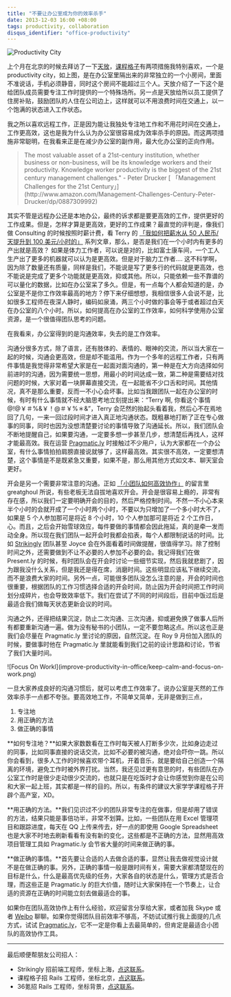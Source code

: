 ```yaml
---
title: "不要让办公室成为你的效率杀手"
date: 2013-12-03 16:00 +08:00
tags: productivity, collaboration
disqus_identifier: "office-productivity"
---
```


![Productivity City](improve-productivity-in-office/productivity-city.png)

上个月在北京的时候去拜访了一下[天放](http://litianfang.com/)，[课程格子](http://kechenggezi.com)有两项措施我特别喜欢，一个是 productivity city，如上图，是在办公室里隔出来的非常独立的一个小房间，里面不准说话，手机必须静音，同时这个房间不能超过三个人。天放介绍了一下这个是给团队成员需要专注工作时提供的一个特殊场所。另一点是天放给所以员工提供了住房补贴，鼓励团队的人住在公司边上，这样就可以不用浪费时间在交通上，以一个饱满的状态进入工作状态。

我之所以喜欢远程工作，正是因为能让我独处专注地工作和不用花时间在交通上，工作更高效，这也是我为什么认为办公室很容易成为效率杀手的原因。而这两项措施非常聪明，在我看来正是在减少办公室的副作用，最大化办公室的正向作用。

<aside class="aside-block">
  <blockquote>
    <p>The most valuable asset of a 21st-century institution, whether business or non-business, will be its knowledge workers and their productivity. Knowledge worker productivity is the biggest of the 21st century management challenges." - Peter Drucker [ 「Management Challenges for the 21st Century」](http://www.amazon.com/Management-Challenges-Century-Peter-Drucker/dp/0887309992)
 </p>
  </blockquote>
</aside>

其实不管是远程办公还是本地办公，最终的诉求都是要更高效的工作，提供更好的工作成果。但是，怎样才算是更高效，更好的工作成果？最直觉的评判是，像我们做 Consulting 的时候按照时薪计费，看 Terry 的 [ 「我如何把薪水从 50 人民币/天提升到 100 美元/小时的」](http://terrytai.com/salary-from-50rmb-to-100usd-1) 系列文章，那么，是否是我们在一个小时内有更多的产出就是高效？ 如果是体力工作者，可以说是对的，比如富士康车间，一个工人生产出了更多的机器就可以认为是更高效。但是对于脑力工作者.... 这不科学啊，因为除了数量还有质量，同样是我们，不能说是写了更多行的代码就是更高效，也不能说是完成了更多个功能就是更高效，抑或其他。所以，只能依赖一些不靠谱的可以量化的数据，比如在办公室呆了多久。但是，有一点每个人都会知道的是，办公室是不是你工作效率最高的地方？停下来仔细想想，我相信很多人会说不是，比如很多工程师在夜深人静时，编码如泉涌，两三个小时做的事会等于或者超过白天在办公室的八个小时。所以，如何提高在办公室的工作效率，如何科学使用办公室资源，是一个很值得团队思考的问题。

在我看来，办公室得到的是沟通效率，失去的是工作效率。

沟通分很多方式，除了语言，还有肢体的、表情的、眼神的交流，所以当大家在一起的时候，沟通会更高效，但是却不能滥用。作为一个多年的远程工作者，只有两件事情是我觉得非常希望大家是在一起面对面沟通的，第一种是在大方向选择如何前进时的沟通，因为需要统一思想，用最小的时间达成一致，第二种是需要结对找问题的时候，大家对着一块屏幕直接交流，在一起能省不少口舌和时间。其他情况，真不是那么重要，反而一不小心会坏事。比如当我跟团队一起在办公室的时候，有时有什么事情就不经大脑思考地立刻提出来：“Terry 啊, 你看这个事情 @!@￥＃%&￥！@＃￥%＊&”，Terry 会茫然的抬起头看着我，然后心不在焉地回了几句，一来一回过段时间才进入真正地沟通状态。既粗暴地打断了正在专心做事的同事，同时也因为没想清楚要讨论的事情导致了沟通延长。所以，我们团队会不断地提醒自己，如果要沟通，一定要多想一步甚至几步，想清楚后再找人，这样才能最高效。我在运营 [Pragmatic.ly](http://pragmatic.ly) 时接触过不少用户，认为大家都在一个办公室，有什么事情拍拍肩膀直接说就够了，这样最高效。其实很不高效，一定要想清楚，这个事情是不是既紧急又重要，如果不是，那么用其他方式如文本、聊天室会更好。

开会是另一个需要非常注意的沟通。正如 [「小团队如何高效协作」](http://yedingding.com/2013/11/20/startup-collaboration-advice.html) 的留言里 greatghoul 所说，有些老板无法自拔地喜欢开会。开会是很容易上瘾的，非常有存在感，所以我们一定要明确开会的目的，然后严格控制时间。不然一不小心本来半个小时的会就开成了一个小时两个小时，不要以为只增加了一个多小时大不了，如果是 5 个人参加那可是将近 8 个小时，10 个人参加那可是将近 2 个工作日，心。而且，之后会开始雪球效应，每件要做的事情都会因此拖延，真的是牵一发而动全身。所以现在我们团队一起开会时我都会掐表，每个人都限制说话的时间。比如 [Strikingly](http://strikingly.com) 团队甚至 Joyce 会在外面看着时间做提醒，很值得学习。除了控制时间之外，还需要做到不让不必要的人参加不必要的会。我记得我们在做 Present.ly 的时候，有时团队会在开会时讨论一些细节实现，然后我就悲剧了，因为跟我没什么关系，但是我还是得在席，消磨时间。这些明显应该私下继续交流，而不是浪费大家的时间。另外一点，可能很多团队没怎么注意的是，开会的时间也很重要，根据团队的工作习惯选择合适的开会时间，防止因为开会时间把工作时间划分成碎片，也会导致效率低下。我们在尝试了不同的时间段后，目前中饭过后是最适合我们做每天状态更新会议的时间。

沟通之外，还得把结果沉淀，防止二次沟通、三次沟通，抑或避免换了做事人后所有都要重新沟通一遍。做为没有秘书的小团队，一定不要忽略这点。所以这也正是我们会尽量在 Pragmatic.ly 里讨论的原因，自然沉淀。在 Roy 9 月份加入团队的时候，要做事时他在 Pragmatic.ly 里就能看到我们之前的设计思路和讨论，节省了我们大量时间。

<aside class="aside">
  ![Focus On Workl](improve-productivity-in-office/keep-calm-and-focus-on-work.png)
 </aside>

 一旦大家养成良好的沟通习惯后，就可以考虑工作效率了。说办公室是天然的工作效率杀手一点都不夸张。要高效地工作，不简单又简单，无非是做到三点，

1. 专注地
2. 用正确的方法
3. 做正确的事情

**如何专注地？**如果大家数数看在工作时每天被人打断多少次，比如身边走过的同事，比如同事直接的说话交流，比如不必要的被沟通，绝对会吓你一跳。所以你会看到，很多人工作的时候喜欢带个耳机，开着音乐，就是要给自己创造一个隔离的环境，避免工作时被外界打扰。当然，我还见过更有意思的时，有些团队在办公室工作时是很少走动很少交流的，也就只是在吃饭时才会让你感觉到你是在公司和大家一起上班，其实都是一样的目的。所以，有条件的建议大家学学课程格子开辟个高产室，XD。

**用正确的方法。**我们见识过不少的团队非常专注的在做事，但是却用了错误的方法，结果只能是事倍功半，非常不划算。比如，一些团队在用 Excel 管理项目和跟踪进度，每天在 QQ 上传来传去，好一点的即使用 Google Spreadsheet 也是大家不时地去刷新看看有没有新的变化，这些都是不正确的方法，显然用高效项目管理工具如 Pragmatic.ly 会节省大量的时间来做正确的事。

**做正确的事情。**首先要让合适的人去做合适的事，显然让我去做视觉设计就不是在做正确的事。另外，正确的事情一般是跟时间有关，需要大家都清楚现在的目标是什么，什么是最高优先级的任务，大家各自的状态是什么，管理方式是否合理，而这些正是 Pragmatic.ly 的巨大价值，随时让大家保持在一个节奏上，让合适的资源在正确的时间能立刻去做最适合的事。

如果你在团队高效协作上有什么经验，欢迎留言分享给大家，或者加我 Skype 或者 [Weibo](http://weib.com/presently) 聊聊。如果你觉得团队目前效率不够高，不妨试试推行我上面提的几点方式，试试 [Pragmatic.ly](https://pragmatic.ly "高效协作工具")，它不一定是你看上去最简单的，但肯定是最适合小团队的高效协作工具。

----
<span class="footnotes">
最后顺便帮朋友公司招人：

* Strikingly 招前端工程师，坐标上海，[点这联系](http://www.strikingly.com/apply?utm_source=yedingding)。
* 课程格子招 Rails 工程师，坐标北京，[点这联系](mailto:joinus@creatingev.com)。
* 36氪招 Rails 工程师，坐标背景，[点这联系](mailto:hr@36kr.com)。
</span>
